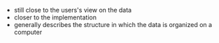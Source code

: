 - still close to the users's view on the data
- closer to the implementation
- generally describes the structure in which the data is organized on a computer